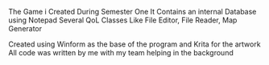 The Game i Created During Semester One
It Contains an internal Database using Notepad
Several QoL Classes Like File Editor, File Reader, Map Generator

Created using Winform as the base of the program and Krita for the artwork
All code was written by me with my team helping in the background
